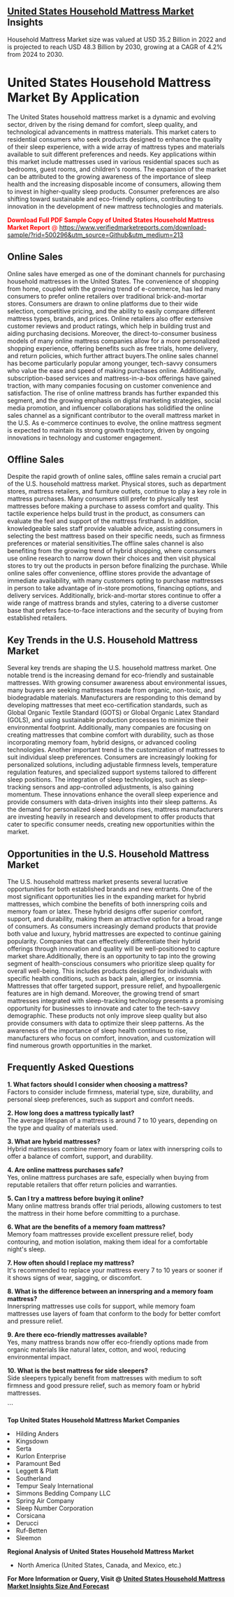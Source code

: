 <h2><a href="https://www.verifiedmarketreports.com/download-sample/?rid=500296&amp;utm_source=Github&amp;utm_medium=213" target="_blank">United States Household Mattress Market</a> Insights</h2><p>Household Mattress Market size was valued at USD 35.2 Billion in 2022 and is projected to reach USD 48.3 Billion by 2030, growing at a CAGR of 4.2% from 2024 to 2030.</p><p><h1>United States Household Mattress Market By Application</h1><p>The United States household mattress market is a dynamic and evolving sector, driven by the rising demand for comfort, sleep quality, and technological advancements in mattress materials. This market caters to residential consumers who seek products designed to enhance the quality of their sleep experience, with a wide array of mattress types and materials available to suit different preferences and needs. Key applications within this market include mattresses used in various residential spaces such as bedrooms, guest rooms, and children's rooms. The expansion of the market can be attributed to the growing awareness of the importance of sleep health and the increasing disposable income of consumers, allowing them to invest in higher-quality sleep products. Consumer preferences are also shifting toward sustainable and eco-friendly options, contributing to innovation in the development of new mattress technologies and materials. <p><span class=""><span style="color: #ff0000;"><strong>Download Full PDF Sample Copy of United States Household Mattress Market Report</strong> @ </span><a href="https://www.verifiedmarketreports.com/download-sample/?rid=500296&amp;utm_source=Github&amp;utm_medium=213" target="_blank">https://www.verifiedmarketreports.com/download-sample/?rid=500296&amp;utm_source=Github&amp;utm_medium=213</a></span></p></p><h2>Online Sales</h2><p>Online sales have emerged as one of the dominant channels for purchasing household mattresses in the United States. The convenience of shopping from home, coupled with the growing trend of e-commerce, has led many consumers to prefer online retailers over traditional brick-and-mortar stores. Consumers are drawn to online platforms due to their wide selection, competitive pricing, and the ability to easily compare different mattress types, brands, and prices. Online retailers also offer extensive customer reviews and product ratings, which help in building trust and aiding purchasing decisions. Moreover, the direct-to-consumer business models of many online mattress companies allow for a more personalized shopping experience, offering benefits such as free trials, home delivery, and return policies, which further attract buyers.The online sales channel has become particularly popular among younger, tech-savvy consumers who value the ease and speed of making purchases online. Additionally, subscription-based services and mattress-in-a-box offerings have gained traction, with many companies focusing on customer convenience and satisfaction. The rise of online mattress brands has further expanded this segment, and the growing emphasis on digital marketing strategies, social media promotion, and influencer collaborations has solidified the online sales channel as a significant contributor to the overall mattress market in the U.S. As e-commerce continues to evolve, the online mattress segment is expected to maintain its strong growth trajectory, driven by ongoing innovations in technology and customer engagement.<h2>Offline Sales</h2><p>Despite the rapid growth of online sales, offline sales remain a crucial part of the U.S. household mattress market. Physical stores, such as department stores, mattress retailers, and furniture outlets, continue to play a key role in mattress purchases. Many consumers still prefer to physically test mattresses before making a purchase to assess comfort and quality. This tactile experience helps build trust in the product, as consumers can evaluate the feel and support of the mattress firsthand. In addition, knowledgeable sales staff provide valuable advice, assisting consumers in selecting the best mattress based on their specific needs, such as firmness preferences or material sensitivities.The offline sales channel is also benefiting from the growing trend of hybrid shopping, where consumers use online research to narrow down their choices and then visit physical stores to try out the products in person before finalizing the purchase. While online sales offer convenience, offline stores provide the advantage of immediate availability, with many customers opting to purchase mattresses in person to take advantage of in-store promotions, financing options, and delivery services. Additionally, brick-and-mortar stores continue to offer a wide range of mattress brands and styles, catering to a diverse customer base that prefers face-to-face interactions and the security of buying from established retailers.<h2>Key Trends in the U.S. Household Mattress Market</h2><p>Several key trends are shaping the U.S. household mattress market. One notable trend is the increasing demand for eco-friendly and sustainable mattresses. With growing consumer awareness about environmental issues, many buyers are seeking mattresses made from organic, non-toxic, and biodegradable materials. Manufacturers are responding to this demand by developing mattresses that meet eco-certification standards, such as Global Organic Textile Standard (GOTS) or Global Organic Latex Standard (GOLS), and using sustainable production processes to minimize their environmental footprint. Additionally, many companies are focusing on creating mattresses that combine comfort with durability, such as those incorporating memory foam, hybrid designs, or advanced cooling technologies. Another important trend is the customization of mattresses to suit individual sleep preferences. Consumers are increasingly looking for personalized solutions, including adjustable firmness levels, temperature regulation features, and specialized support systems tailored to different sleep positions. The integration of sleep technologies, such as sleep-tracking sensors and app-controlled adjustments, is also gaining momentum. These innovations enhance the overall sleep experience and provide consumers with data-driven insights into their sleep patterns. As the demand for personalized sleep solutions rises, mattress manufacturers are investing heavily in research and development to offer products that cater to specific consumer needs, creating new opportunities within the market. <h2>Opportunities in the U.S. Household Mattress Market</h2><p>The U.S. household mattress market presents several lucrative opportunities for both established brands and new entrants. One of the most significant opportunities lies in the expanding market for hybrid mattresses, which combine the benefits of both innerspring coils and memory foam or latex. These hybrid designs offer superior comfort, support, and durability, making them an attractive option for a broad range of consumers. As consumers increasingly demand products that provide both value and luxury, hybrid mattresses are expected to continue gaining popularity. Companies that can effectively differentiate their hybrid offerings through innovation and quality will be well-positioned to capture market share.Additionally, there is an opportunity to tap into the growing segment of health-conscious consumers who prioritize sleep quality for overall well-being. This includes products designed for individuals with specific health conditions, such as back pain, allergies, or insomnia. Mattresses that offer targeted support, pressure relief, and hypoallergenic features are in high demand. Moreover, the growing trend of smart mattresses integrated with sleep-tracking technology presents a promising opportunity for businesses to innovate and cater to the tech-savvy demographic. These products not only improve sleep quality but also provide consumers with data to optimize their sleep patterns. As the awareness of the importance of sleep health continues to rise, manufacturers who focus on comfort, innovation, and customization will find numerous growth opportunities in the market.<h2>Frequently Asked Questions</h2><p><strong>1. What factors should I consider when choosing a mattress?</strong><br>Factors to consider include firmness, material type, size, durability, and personal sleep preferences, such as support and comfort needs.</p><p><strong>2. How long does a mattress typically last?</strong><br>The average lifespan of a mattress is around 7 to 10 years, depending on the type and quality of materials used.</p><p><strong>3. What are hybrid mattresses?</strong><br>Hybrid mattresses combine memory foam or latex with innerspring coils to offer a balance of comfort, support, and durability.</p><p><strong>4. Are online mattress purchases safe?</strong><br>Yes, online mattress purchases are safe, especially when buying from reputable retailers that offer return policies and warranties.</p><p><strong>5. Can I try a mattress before buying it online?</strong><br>Many online mattress brands offer trial periods, allowing customers to test the mattress in their home before committing to a purchase.</p><p><strong>6. What are the benefits of a memory foam mattress?</strong><br>Memory foam mattresses provide excellent pressure relief, body contouring, and motion isolation, making them ideal for a comfortable night's sleep.</p><p><strong>7. How often should I replace my mattress?</strong><br>It's recommended to replace your mattress every 7 to 10 years or sooner if it shows signs of wear, sagging, or discomfort.</p><p><strong>8. What is the difference between an innerspring and a memory foam mattress?</strong><br>Innerspring mattresses use coils for support, while memory foam mattresses use layers of foam that conform to the body for better comfort and pressure relief.</p><p><strong>9. Are there eco-friendly mattresses available?</strong><br>Yes, many mattress brands now offer eco-friendly options made from organic materials like natural latex, cotton, and wool, reducing environmental impact.</p><p><strong>10. What is the best mattress for side sleepers?</strong><br>Side sleepers typically benefit from mattresses with medium to soft firmness and good pressure relief, such as memory foam or hybrid mattresses.</p>```</p><p><strong>Top United States Household Mattress Market Companies</strong></p><div data-test-id=""><p><li>Hilding Anders</li><li> Kingsdown</li><li> Serta</li><li> Kurlon Enterprise</li><li> Paramount Bed</li><li> Leggett & Platt</li><li> Southerland</li><li> Tempur Sealy International</li><li> Simmons Bedding Company LLC</li><li> Spring Air Company</li><li> Sleep Number Corporation</li><li> Corsicana</li><li> Derucci</li><li> Ruf-Betten</li><li> Sleemon</li></p><div><strong>Regional Analysis of&nbsp;United States Household Mattress Market</strong></div><ul><li dir="ltr"><p dir="ltr">North America&nbsp;(United States, Canada, and Mexico, etc.)</p></li></ul><p><strong>For More Information or Query, Visit @&nbsp;</strong><strong><a href="https://www.verifiedmarketreports.com/product/household-mattress-market/?utm_source=Github&amp;utm_medium=213" target="_blank">United States Household Mattress Market Insights Size And Forecast</a></strong></p></div>
